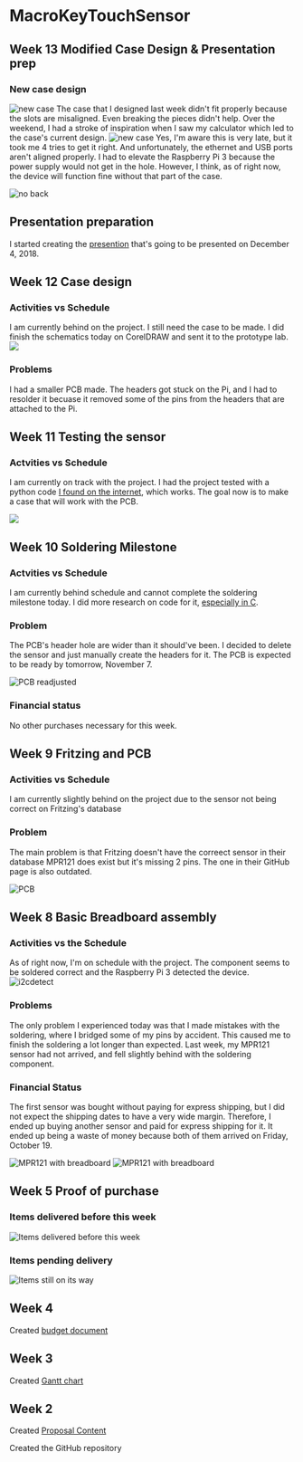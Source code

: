 MacroKeyTouchSensor
===============

Week 13 Modified Case Design & Presentation prep
------------
### New case design
![new case](index_src/MacroKeyTouchSensor_case.jpg)
The case that I designed last week didn't fit properly because the slots are misaligned.  Even breaking the pieces didn't help.  Over the weekend, I had a stroke of inspiration when I saw my calculator which led to the case's current design.
![new case](index_src/IMG_20181127_023128.jpg)
Yes, I'm aware this is very late, but it took me 4 tries to get it right.  And unfortunately, the ethernet and USB ports aren't aligned properly.  I had to elevate the Raspberry Pi 3 because the power supply would not get in the hole.  However, I think, as of right now, the device will function fine without that part of the case.

![no back](index_src/IMG_20181127_032611.jpg)

## Presentation preparation
I started creating the [presention](MacroKeyTouchSensor_presentation.odp) that's going to be presented on December 4, 2018.

Week 12 Case design
------
### Activities vs Schedule
I am currently behind on the project.  I still need the case to be made.  I did finish the schematics today on CorelDRAW and sent it to the prototype lab.
![](index_src/case.png)

### Problems
I had a smaller PCB made.  The headers got stuck on the Pi, and I had to resolder it becuase it removed some of the pins from the headers that are attached to the Pi.

Week 11 Testing the sensor
------------------------
### Actvities vs Schedule
I am currently on track with the project.  I had the project tested with a python code [I found on the internet](https://www.mbtechworks.com/projects/mpr121-capacitive-touch-for-raspberry-pi-project.html), which works.  The goal now is to make a case that will work with the PCB.

![](index_src/MPR121_test_res.png)

Week 10 Soldering Milestone
-----------------

### Actvities vs Schedule
I am currently behind schedule and cannot complete the soldering milestone today.  I did more research on code for it, [especially in C](https://github.com/sparkfun/MPR121_Capacitive_Touch_Breakout/blob/master/Firmware/MPR121Q/C%20code/main.c).

### Problem
The PCB's header hole are wider than it should've been.  I decided to delete the sensor and just manually create the headers for it.  The PCB is expected to be ready by tomorrow, November 7.

![PCB readjusted](index_src/MacroKeyTouchSensor2_pcb_adjust.jpg)

### Financial status
No other purchases necessary for this week.

###

Week 9 Fritzing and PCB
--------------

### Activities vs Schedule
I am currently slightly behind on the project due to the sensor not being correct on Fritzing's database

### Problem
The main problem is that Fritzing doesn't have the correect sensor in their database MPR121 does exist but it's missing 2 pins.  The one in their GitHub page is also outdated.

![PCB](index_src/MacroKeyTouchSensor2_pcb.jpg)


Week 8 Basic Breadboard assembly
---------------
### Activities vs the Schedule
As of right now, I'm on schedule with the project.  The component seems to be soldered correct and the Raspberry Pi 3 detected the device.
![i2cdetect](index_src/Screenshot_20181023_123447.png)

### Problems
The only problem I experienced today was that I made mistakes with the soldering, where I bridged some of my pins by accident.  This caused me to finish the soldering a lot longer than expected.  Last week, my MPR121 sensor had not arrived, and fell slightly behind with the soldering component.

### Financial Status
The first sensor was bought without paying for express shipping, but I did not expect the shipping dates to have a very wide margin.  Therefore, I ended up buying another sensor and paid for express shipping for it.  It ended up being a waste of money because both of them arrived on Friday, October 19.

![MPR121 with breadboard](index_src/IMG_20181023_122640.jpg)
![MPR121 with breadboard](index_src/IMG_20181023_122640.jpg)


Week 5 Proof of purchase
-------------
### Items delivered before this week
![Items delivered before this week](index_src/Delivered_priorWk5.png)

### Items pending delivery
![Items still on its way](index_src/Pending_priorWk5.png)

Week 4
---------------

Created [budget document](Documentation/JonasGamao_N01198081_budget.xlsx)

Week 3
----------------

Created [Gantt chart](Documentation/Gantt.gan)

Week 2
---------------

Created [Proposal Content](Documentation/ProposalContentJonasGamao.xlsx)

Created the GitHub repository